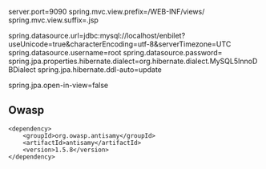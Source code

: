 server.port=9090
spring.mvc.view.prefix=/WEB-INF/views/
spring.mvc.view.suffix=.jsp


spring.datasource.url=jdbc:mysql://localhost/enbilet?useUnicode=true&characterEncoding=utf-8&serverTimezone=UTC
spring.datasource.username=root
spring.datasource.password=
spring.jpa.properties.hibernate.dialect=org.hibernate.dialect.MySQL5InnoDBDialect
spring.jpa.hibernate.ddl-auto=update

spring.jpa.open-in-view=false


## Owasp
```
<dependency>
    <groupId>org.owasp.antisamy</groupId>
    <artifactId>antisamy</artifactId>
    <version>1.5.8</version>
</dependency>
```
